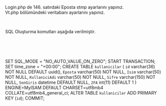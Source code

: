 Login.php de 146. satırdaki Eposta stmp ayarlarını yapınız. <br>
Vt.php bölümündeki veritabanı ayarlarını yapınız. <br>

<br>

SQL Oluşturma komutları aşağıda verilmiştir.

<br><br><br>


SET SQL_MODE = "NO_AUTO_VALUE_ON_ZERO";
START TRANSACTION;
SET time_zone = "+00:00";
CREATE TABLE `kullanicilar` (
  `id` varchar(36) NOT NULL DEFAULT uuid(),
  `Eposta` varchar(50) NOT NULL,
  `Isim` varchar(50) NOT NULL,
  `KullaniciAdi` varchar(50) NOT NULL,
  `Sifre` varchar(150) NOT NULL,
  `SonGiris` datetime DEFAULT NULL,
  `2FA` int(11) DEFAULT 1
) ENGINE=MyISAM DEFAULT CHARSET=utf8mb4 COLLATE=utf8mb4_general_ci;
ALTER TABLE `kullanicilar`
  ADD PRIMARY KEY (`id`);
COMMIT;
